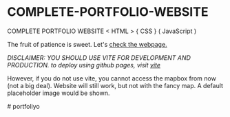 # COMPLETE-PORTFOLIO-WEBSITE

COMPLETE PORTFOLIO WEBSITE &lt; HTML > { CSS } ( JavaScript )

The fruit of patience is sweet. Let's [check the webpage.](https://shu-vro.github.io/COMPLETE-PORTFOLIO-WEBSITE/)

_DISCLAIMER: YOU SHOULD USE VITE FOR DEVELOPMENT AND PRODUCTION. to deploy using github pages, visit [vite](https://vitejs.dev/guide/static-deploy#github-pages)_

However, if you do not use vite, you cannot access the mapbox from now (not a big deal). Website will still work, but not with the fancy map. A default placeholder image would be shown.

<!-- NO MORE FREE API KEYS 🍌 -->
#   p o r t f o l i y o  
 